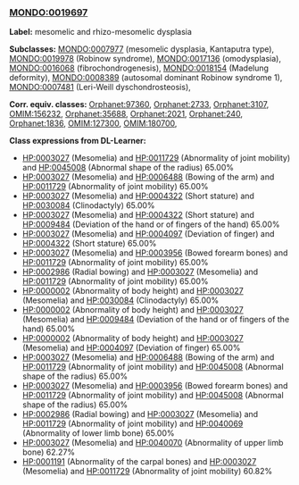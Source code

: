 
### [MONDO:0019697](http://purl.obolibrary.org/obo/MONDO_0019697)
**Label:** mesomelic and rhizo-mesomelic dysplasia

**Subclasses:** [MONDO:0007977](http://purl.obolibrary.org/obo/MONDO_0007977) (mesomelic dysplasia, Kantaputra type), [MONDO:0019978](http://purl.obolibrary.org/obo/MONDO_0019978) (Robinow syndrome), [MONDO:0017136](http://purl.obolibrary.org/obo/MONDO_0017136) (omodysplasia), [MONDO:0016068](http://purl.obolibrary.org/obo/MONDO_0016068) (fibrochondrogenesis), [MONDO:0018154](http://purl.obolibrary.org/obo/MONDO_0018154) (Madelung deformity), [MONDO:0008389](http://purl.obolibrary.org/obo/MONDO_0008389) (autosomal dominant Robinow syndrome 1), [MONDO:0007481](http://purl.obolibrary.org/obo/MONDO_0007481) (Leri-Weill dyschondrosteosis), 

**Corr. equiv. classes:** [Orphanet:97360](http://www.orpha.net/ORDO/Orphanet_97360), [Orphanet:2733](http://www.orpha.net/ORDO/Orphanet_2733), [Orphanet:3107](http://www.orpha.net/ORDO/Orphanet_3107), [OMIM:156232](http://purl.obolibrary.org/obo/OMIM_156232), [Orphanet:35688](http://www.orpha.net/ORDO/Orphanet_35688), [Orphanet:2021](http://www.orpha.net/ORDO/Orphanet_2021), [Orphanet:240](http://www.orpha.net/ORDO/Orphanet_240), [Orphanet:1836](http://www.orpha.net/ORDO/Orphanet_1836), [OMIM:127300](http://purl.obolibrary.org/obo/OMIM_127300), [OMIM:180700](http://purl.obolibrary.org/obo/OMIM_180700), 

**Class expressions from DL-Learner:**

- [HP:0003027](http://purl.obolibrary.org/obo/HP_0003027) (Mesomelia) and [HP:0011729](http://purl.obolibrary.org/obo/HP_0011729) (Abnormality of joint mobility) and [HP:0045008](http://purl.obolibrary.org/obo/HP_0045008) (Abnormal shape of the radius) 65.00%
- [HP:0003027](http://purl.obolibrary.org/obo/HP_0003027) (Mesomelia) and [HP:0006488](http://purl.obolibrary.org/obo/HP_0006488) (Bowing of the arm) and [HP:0011729](http://purl.obolibrary.org/obo/HP_0011729) (Abnormality of joint mobility) 65.00%
- [HP:0003027](http://purl.obolibrary.org/obo/HP_0003027) (Mesomelia) and [HP:0004322](http://purl.obolibrary.org/obo/HP_0004322) (Short stature) and [HP:0030084](http://purl.obolibrary.org/obo/HP_0030084) (Clinodactyly) 65.00%
- [HP:0003027](http://purl.obolibrary.org/obo/HP_0003027) (Mesomelia) and [HP:0004322](http://purl.obolibrary.org/obo/HP_0004322) (Short stature) and [HP:0009484](http://purl.obolibrary.org/obo/HP_0009484) (Deviation of the hand or of fingers of the hand) 65.00%
- [HP:0003027](http://purl.obolibrary.org/obo/HP_0003027) (Mesomelia) and [HP:0004097](http://purl.obolibrary.org/obo/HP_0004097) (Deviation of finger) and [HP:0004322](http://purl.obolibrary.org/obo/HP_0004322) (Short stature) 65.00%
- [HP:0003027](http://purl.obolibrary.org/obo/HP_0003027) (Mesomelia) and [HP:0003956](http://purl.obolibrary.org/obo/HP_0003956) (Bowed forearm bones) and [HP:0011729](http://purl.obolibrary.org/obo/HP_0011729) (Abnormality of joint mobility) 65.00%
- [HP:0002986](http://purl.obolibrary.org/obo/HP_0002986) (Radial bowing) and [HP:0003027](http://purl.obolibrary.org/obo/HP_0003027) (Mesomelia) and [HP:0011729](http://purl.obolibrary.org/obo/HP_0011729) (Abnormality of joint mobility) 65.00%
- [HP:0000002](http://purl.obolibrary.org/obo/HP_0000002) (Abnormality of body height) and [HP:0003027](http://purl.obolibrary.org/obo/HP_0003027) (Mesomelia) and [HP:0030084](http://purl.obolibrary.org/obo/HP_0030084) (Clinodactyly) 65.00%
- [HP:0000002](http://purl.obolibrary.org/obo/HP_0000002) (Abnormality of body height) and [HP:0003027](http://purl.obolibrary.org/obo/HP_0003027) (Mesomelia) and [HP:0009484](http://purl.obolibrary.org/obo/HP_0009484) (Deviation of the hand or of fingers of the hand) 65.00%
- [HP:0000002](http://purl.obolibrary.org/obo/HP_0000002) (Abnormality of body height) and [HP:0003027](http://purl.obolibrary.org/obo/HP_0003027) (Mesomelia) and [HP:0004097](http://purl.obolibrary.org/obo/HP_0004097) (Deviation of finger) 65.00%
- [HP:0003027](http://purl.obolibrary.org/obo/HP_0003027) (Mesomelia) and [HP:0006488](http://purl.obolibrary.org/obo/HP_0006488) (Bowing of the arm) and [HP:0011729](http://purl.obolibrary.org/obo/HP_0011729) (Abnormality of joint mobility) and [HP:0045008](http://purl.obolibrary.org/obo/HP_0045008) (Abnormal shape of the radius) 65.00%
- [HP:0003027](http://purl.obolibrary.org/obo/HP_0003027) (Mesomelia) and [HP:0003956](http://purl.obolibrary.org/obo/HP_0003956) (Bowed forearm bones) and [HP:0011729](http://purl.obolibrary.org/obo/HP_0011729) (Abnormality of joint mobility) and [HP:0045008](http://purl.obolibrary.org/obo/HP_0045008) (Abnormal shape of the radius) 65.00%
- [HP:0002986](http://purl.obolibrary.org/obo/HP_0002986) (Radial bowing) and [HP:0003027](http://purl.obolibrary.org/obo/HP_0003027) (Mesomelia) and [HP:0011729](http://purl.obolibrary.org/obo/HP_0011729) (Abnormality of joint mobility) and [HP:0040069](http://purl.obolibrary.org/obo/HP_0040069) (Abnormality of lower limb bone) 65.00%
- [HP:0003027](http://purl.obolibrary.org/obo/HP_0003027) (Mesomelia) and [HP:0040070](http://purl.obolibrary.org/obo/HP_0040070) (Abnormality of upper limb bone) 62.27%
- [HP:0001191](http://purl.obolibrary.org/obo/HP_0001191) (Abnormality of the carpal bones) and [HP:0003027](http://purl.obolibrary.org/obo/HP_0003027) (Mesomelia) and [HP:0011729](http://purl.obolibrary.org/obo/HP_0011729) (Abnormality of joint mobility) 60.82%


